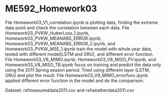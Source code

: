 # ME592_Homework03

File Homework03_V1_correlation.ipynb is plotting data, finding the extreme data point and check the correlation between each data.
File Homework03_PVKW_HuberLoss_1.ipynb, Homework03_PVKW_MEANABS_ERROR.ipynb, Homework03_PVKW_MEANABS_ERROR_2.ipynb, and Homework03_PVKW_MSE_1.ipynb train the model with whole year data, tested with different model(LSTM and GRU), and different error function.
File Homework03_V8_MIMO.ipynb, Homework03_V8_MISO_PV.ipynb, and Homework03_V8_MISO_TB.ipynb focus on training and predict the data only using the 2011 Spring season period. Tried using different layer (LSTM, GRU) and plot the result.
File Homework03_V9_MIMO_errorfunc.ipynb applied different error function in the model and do the comparison.

Dataset:
rsfmeasureddata2011.csv and rsfweatherdata2011.csv
